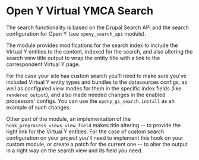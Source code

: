 # Open Y Virtual YMCA Search

The search functionality is based on the Drupal Search API and the search configuration for Open Y
(see `openy_search_api` module).

The module provides modifications for the search index to include the Virtual Y entities to the content,
indexed for the search, and also altering the search view title output to wrap the entity title with a
link to the correspondent Virtual Y page.

For the case your site has custom search you'll need to make sure you've included Virtual Y entity types
and bundles to the datasources configs, as well as configured view modes for them in the specific index
fields (like `rendered_output`), and also made needed changes in the enabled processors' configs.
You can use the `openy_gc_search.install` as an example of such changes.

Other part of the module, an implementation of the `hook_preprocess_views_view_field` makes title
altering -- to provide the right link for the Virtual Y entities. For the case of custom search
configuration on your project you'll need to implement this hook on your custom module, or create
a patch for the current one -- to alter the output in a right way on the search view and its field
you need.
